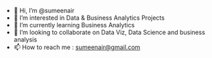 - 👋 Hi, I’m @sumeenair
- 👀 I’m interested in Data & Business Analytics Projects
- 🌱 I’m currently learning Business Analytics
- 💞️ I’m looking to collaborate on Data Viz, Data Science and business analysis
- 📫 How to reach me : sumeenair@gmail.com

<!---
sumeenair/sumeenair is a ✨ special ✨ repository because its `README.md` (this file) appears on your GitHub profile.
You can click the Preview link to take a look at your changes.
--->
